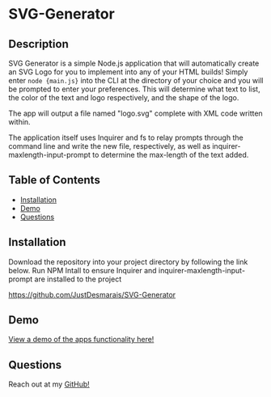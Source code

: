 # SVG-Generator

## Description

SVG Generator is a simple Node.js application that will automatically create an SVG Logo for you to implement into any of your HTML builds!  Simply enter ```node {main.js}``` into the CLI at the directory of your choice and you will be prompted to enter your preferences.  This will determine what text to list, the color of the text and logo respectively, and the shape of the logo.

The app will output a file named "logo.svg" complete with XML code written within.

The application itself uses Inquirer and fs to relay prompts through the command line and write the new file, respectively, as well as inquirer-maxlength-input-prompt to determine the max-length of the text added.

## Table of Contents
* [Installation](#Installation)
* [Demo](#Demo)
* [Questions](#Questions)

## Installation <a id="Installation"></a>

Download the repository into your project directory by following the link below.  Run NPM Intall to ensure Inquirer and inquirer-maxlength-input-prompt are installed to the project

https://github.com/JustDesmarais/SVG-Generator


## Demo <a id="Demo"></a>

[View a demo of the apps functionality here!](https://drive.google.com/file/d/1g3ZNedrjGYdEoIfrv_tbIdLjd2Ax9C4V/view?usp=sharing)

## Questions <a id="Questions"></a>

Reach out at my [GitHub!](https://github.com/JustDesmarais)